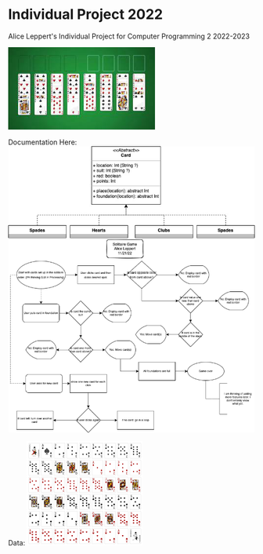 # Individual Project 2022

Alice Leppert's Individual Project for Computer Programming 2
2022-2023

![Placeholder Image](https://github.com/Aeleppert/IndividualProject/blob/main/images/download.jpeg)

Documentation Here:
![Placeholder Image](https://github.com/Aeleppert/IndividualProject/blob/main/images/Solitaire%20Class%20diagram%20(1).jpg)
![Placeholder Image](https://github.com/Aeleppert/IndividualProject/blob/main/images/SolitareFlow1.drawio.png)

Data:
![Placeholder Image](https://github.com/Aeleppert/IndividualProject/blob/main/images/images.png)
